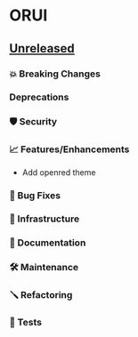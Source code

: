 # ORUI

## [Unreleased](https://github.com/openred-project/openred-orui/tree/main)

### 💥 Breaking Changes

### Deprecations

### 🛡 Security

### 📈 Features/Enhancements
- Add openred theme

### 🐛 Bug Fixes

### 🚞 Infrastructure

### 📝 Documentation

### 🛠 Maintenance

### 🪛 Refactoring

### 🔩 Tests
